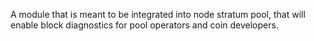 A module that is meant to be integrated into node stratum pool, that will enable block diagnostics for pool operators and coin developers.